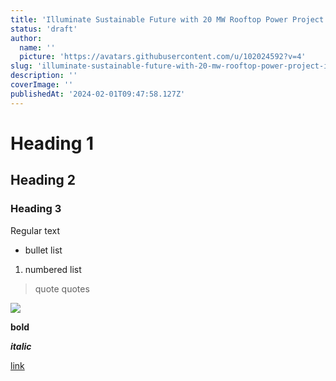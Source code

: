 ```yaml
---
title: 'Illuminate Sustainable Future with 20 MW Rooftop Power Project in Huaian, China'
status: 'draft'
author:
  name: ''
  picture: 'https://avatars.githubusercontent.com/u/102024592?v=4'
slug: 'illuminate-sustainable-future-with-20-mw-rooftop-power-project-in-huaian-china'
description: ''
coverImage: ''
publishedAt: '2024-02-01T09:47:58.127Z'
---
```


# Heading 1

## Heading 2

### Heading 3

Regular text

- bullet list

1. numbered list

> quote quotes

![](/images/photo_2023-02-12_16-43-40-k4Mj.jpg)

**bold**

***italic***

[link](google.com)